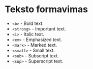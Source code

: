 # Teksto formavimas

* `<b>` - Bold text.
* `<strong>` - Important text.
* `<i>` - Italic text.
* `<em>` - Emphasized text.
* `<mark>` - Marked text.
* `<small>` - Small text.
* `<sub>` - Subscript text.
* `<sup>` - Superscript text.